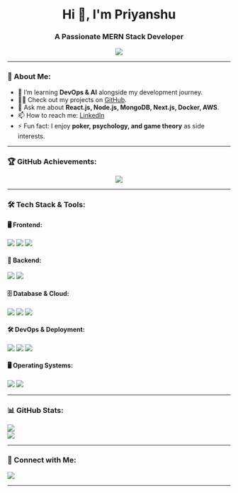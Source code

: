 
<h1 align="center">Hi 👋, I'm Priyanshu</h1>
<h3 align="center">A Passionate MERN Stack Developer</h3>

<p align="center">
  <img src="https://readme-typing-svg.herokuapp.com?font=Fira+Code&size=22&pause=1000&color=2AA889&center=true&width=435&lines=Full+Stack+Developer;MERN+Stack+Specialist;Open+Source+Enthusiast" />
</p>

---

### 🚀 About Me:
- 🌱 I’m learning **DevOps & AI** alongside my development journey.
- 👨‍💻 Check out my projects on [GitHub](https://github.com/PriyanshuD24).
- 💬 Ask me about **React.js, Node.js, MongoDB, Next.js, Docker, AWS**.
- 📫 How to reach me: [LinkedIn](https://www.linkedin.com/in/priyanshu-dhawan-a515a61b7)
- ⚡ Fun fact: I enjoy **poker, psychology, and game theory** as side interests.

---

### 🏆 GitHub Achievements:
<p align="center">
  <img src="https://github-profile-trophy.vercel.app/?username=PriyanshuD24&theme=darkhub&margin-w=15&margin-h=15&no-bg=true&no-frame=true" />
</p>

---

### 🛠️ Tech Stack & Tools:

#### 🖥️ Frontend:
<p>
  <img src="https://img.shields.io/badge/React-61DAFB?style=for-the-badge&logo=react&logoColor=black" />
  <img src="https://img.shields.io/badge/Next.js-000000?style=for-the-badge&logo=nextdotjs&logoColor=white" />
  <img src="https://img.shields.io/badge/TailwindCSS-38B2AC?style=for-the-badge&logo=tailwindcss&logoColor=white" />
</p>

#### 🔧 Backend:
<p>
  <img src="https://img.shields.io/badge/Node.js-43853D?style=for-the-badge&logo=node.js&logoColor=white" />
  <img src="https://img.shields.io/badge/Express.js-000000?style=for-the-badge&logo=express&logoColor=white" />
</p>

#### 🗄️ Database & Cloud:
<p>
  <img src="https://img.shields.io/badge/MongoDB-47A248?style=for-the-badge&logo=mongodb&logoColor=white" />
  <img src="https://img.shields.io/badge/PostgreSQL-336791?style=for-the-badge&logo=postgresql&logoColor=white" />
  <img src="https://img.shields.io/badge/AWS-FF9900?style=for-the-badge&logo=amazonaws&logoColor=white" />
</p>

#### 🛠 DevOps & Deployment:
<p>
  <img src="https://img.shields.io/badge/Docker-2496ED?style=for-the-badge&logo=docker&logoColor=white" />
  <img src="https://img.shields.io/badge/Git-F05032?style=for-the-badge&logo=git&logoColor=white" />
  <img src="https://img.shields.io/badge/Vercel-000000?style=for-the-badge&logo=vercel&logoColor=white" />
</p>

#### 🖥️ Operating Systems:
<p>
  <img src="https://img.shields.io/badge/Linux-FCC624?style=for-the-badge&logo=linux&logoColor=black" />
  <img src="https://img.shields.io/badge/Fedora-294172?style=for-the-badge&logo=fedora&logoColor=white" />
</p>

---

### 📊 GitHub Stats:
<p align="left">
  <img src="https://github-readme-stats.vercel.app/api?username=PriyanshuD24&show_icons=true&theme=dark" />
  <br>
  <img src="https://github-readme-streak-stats.herokuapp.com/?user=PriyanshuD24&theme=dark" />
</p>

---

### 🔗 Connect with Me:
<p align="left">
  <a href="https://www.linkedin.com/in/priyanshu-dhawan-a515a61b7" target="_blank">
    <img src="https://img.shields.io/badge/LinkedIn-0A66C2?style=for-the-badge&logo=linkedin&logoColor=white" />
  </a>
</p>

---




